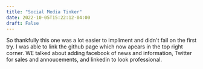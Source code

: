 ```yaml
---
title: "Social Media Tinker"
date: 2022-10-05T15:22:12-04:00
draft: False
---
```


So thankfully this one was a lot easier to impliment and didn't fail on the first try. I was able to link the github page which now apears in the top right corner. WE talked about adding facebook of news and information, Twitter for sales and annoucements, and linkedin to look professional.